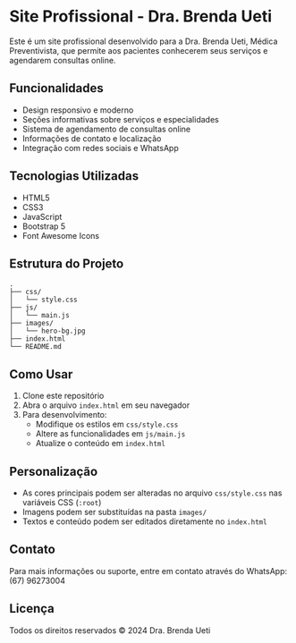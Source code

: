 # Site Profissional - Dra. Brenda Ueti

Este é um site profissional desenvolvido para a Dra. Brenda Ueti, Médica Preventivista, que permite aos pacientes conhecerem seus serviços e agendarem consultas online.

## Funcionalidades

- Design responsivo e moderno
- Seções informativas sobre serviços e especialidades
- Sistema de agendamento de consultas online
- Informações de contato e localização
- Integração com redes sociais e WhatsApp

## Tecnologias Utilizadas

- HTML5
- CSS3
- JavaScript
- Bootstrap 5
- Font Awesome Icons

## Estrutura do Projeto

```
.
├── css/
│   └── style.css
├── js/
│   └── main.js
├── images/
│   └── hero-bg.jpg
├── index.html
└── README.md
```

## Como Usar

1. Clone este repositório
2. Abra o arquivo `index.html` em seu navegador
3. Para desenvolvimento:
   - Modifique os estilos em `css/style.css`
   - Altere as funcionalidades em `js/main.js`
   - Atualize o conteúdo em `index.html`

## Personalização

- As cores principais podem ser alteradas no arquivo `css/style.css` nas variáveis CSS (`:root`)
- Imagens podem ser substituídas na pasta `images/`
- Textos e conteúdo podem ser editados diretamente no `index.html`

## Contato

Para mais informações ou suporte, entre em contato através do WhatsApp: (67) 96273004

## Licença

Todos os direitos reservados © 2024 Dra. Brenda Ueti 